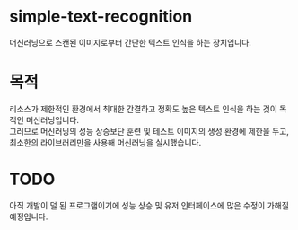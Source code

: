 # simple-text-recognition

머신러닝으로 스캔된 이미지로부터 간단한 텍스트 인식을 하는 장치입니다.

# 목적

리소스가 제한적인 환경에서 최대한 간결하고 정확도 높은 텍스트 인식을 하는 것이 목적인 머신러닝입니다.  
그러므로 머신러닝의 성능 상승보단 훈련 및 테스트 이미지의 생성 환경에 제한을 두고,
최소한의 라이브러리만을 사용해 머신러닝을 실시했습니다.

# TODO

아직 개발이 덜 된 프로그램이기에 성능 상승 및 유저 인터페이스에 많은 수정이 가해질 예정입니다.